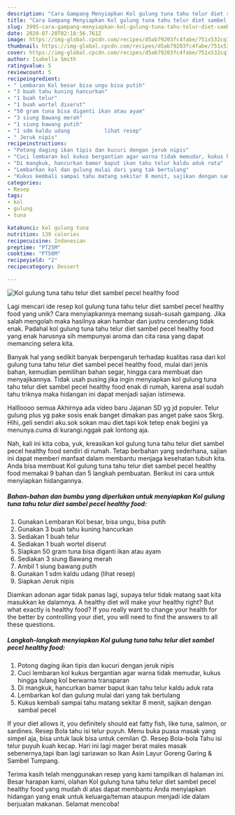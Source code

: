 ```yaml
---
description: "Cara Gampang Menyiapkan Kol gulung tuna tahu telur diet sambel pecel healthy food yang Lezat Sekali"
title: "Cara Gampang Menyiapkan Kol gulung tuna tahu telur diet sambel pecel healthy food yang Lezat Sekali"
slug: 3995-cara-gampang-menyiapkan-kol-gulung-tuna-tahu-telur-diet-sambel-pecel-healthy-food-yang-lezat-sekali
date: 2020-07-20T02:18:56.761Z
image: https://img-global.cpcdn.com/recipes/d5ab79203fc4fabe/751x532cq70/kol-gulung-tuna-tahu-telur-diet-sambel-pecel-healthy-food-foto-resep-utama.jpg
thumbnail: https://img-global.cpcdn.com/recipes/d5ab79203fc4fabe/751x532cq70/kol-gulung-tuna-tahu-telur-diet-sambel-pecel-healthy-food-foto-resep-utama.jpg
cover: https://img-global.cpcdn.com/recipes/d5ab79203fc4fabe/751x532cq70/kol-gulung-tuna-tahu-telur-diet-sambel-pecel-healthy-food-foto-resep-utama.jpg
author: Isabella Smith
ratingvalue: 5
reviewcount: 5
recipeingredient:
- " Lembaran Kol besar bisa ungu bisa putih"
- "3 buah tahu kuning hancurkan"
- "1 buah telur"
- "1 buah wortel diserut"
- "50 gram tuna bisa diganti ikan atau ayam"
- "3 siung Bawang merah"
- "1 siung bawang putih"
- "1 sdm kaldu udang           lihat resep"
- " Jeruk nipis"
recipeinstructions:
- "Potong daging ikan tipis dan kucuri dengan jeruk nipis"
- "Cuci lembaran kol kukus bergantian agar warna tidak memudar, kukus hingga tulang kol berwarna transparan"
- "Di mangkuk, hancurkan bamer baput ikan tahu telur kaldu aduk rata"
- "Lembarkan kol dan gulung mulai dari yang tak bertulang"
- "Kukus kembali sampai tahu matang sekitar 8 menit, sajikan dengan sambal pecel"
categories:
- Resep
tags:
- kol
- gulung
- tuna

katakunci: kol gulung tuna 
nutrition: 139 calories
recipecuisine: Indonesian
preptime: "PT25M"
cooktime: "PT58M"
recipeyield: "2"
recipecategory: Dessert

---
```



![Kol gulung tuna tahu telur diet sambel pecel healthy food](https://img-global.cpcdn.com/recipes/d5ab79203fc4fabe/751x532cq70/kol-gulung-tuna-tahu-telur-diet-sambel-pecel-healthy-food-foto-resep-utama.jpg)

Lagi mencari ide resep kol gulung tuna tahu telur diet sambel pecel healthy food yang unik? Cara menyiapkannya memang susah-susah gampang. Jika salah mengolah maka hasilnya akan hambar dan justru cenderung tidak enak. Padahal kol gulung tuna tahu telur diet sambel pecel healthy food yang enak harusnya sih mempunyai aroma dan cita rasa yang dapat memancing selera kita.

Banyak hal yang sedikit banyak berpengaruh terhadap kualitas rasa dari kol gulung tuna tahu telur diet sambel pecel healthy food, mulai dari jenis bahan, kemudian pemilihan bahan segar, hingga cara membuat dan menyajikannya. Tidak usah pusing jika ingin menyiapkan kol gulung tuna tahu telur diet sambel pecel healthy food enak di rumah, karena asal sudah tahu triknya maka hidangan ini dapat menjadi sajian istimewa.

Hallloooo semua Akhirnya ada video baru Jajanan SD yg jd populer. Telur gulung plus yg pake sosis enak banget dimakan pas anget pake saos Skrg. Hihi,.geli sendiri aku.sok sokan mau diet.tapi kok tetep enak begini ya menunya.cuma di kurangi.nggak pak lontong aja.


Nah, kali ini kita coba, yuk, kreasikan kol gulung tuna tahu telur diet sambel pecel healthy food sendiri di rumah. Tetap berbahan yang sederhana, sajian ini dapat memberi manfaat dalam membantu menjaga kesehatan tubuh kita. Anda bisa membuat Kol gulung tuna tahu telur diet sambel pecel healthy food memakai 9 bahan dan 5 langkah pembuatan. Berikut ini cara untuk menyiapkan hidangannya.

<!--inarticleads1-->

##### Bahan-bahan dan bumbu yang diperlukan untuk menyiapkan Kol gulung tuna tahu telur diet sambel pecel healthy food:

1. Gunakan  Lembaran Kol besar, bisa ungu, bisa putih
1. Gunakan 3 buah tahu kuning hancurkan
1. Sediakan 1 buah telur
1. Sediakan 1 buah wortel diserut
1. Siapkan 50 gram tuna bisa diganti ikan atau ayam
1. Sediakan 3 siung Bawang merah
1. Ambil 1 siung bawang putih
1. Gunakan 1 sdm kaldu udang           (lihat resep)
1. Siapkan  Jeruk nipis


Diamkan adonan agar tidak panas lagi, supaya telur tidak matang saat kita masukkan ke dalamnya. A healthy diet will make your healthy right? But what exactly is healthy food? If you really want to change your health for the better by controlling your diet, you will need to find the answers to all these questions. 

<!--inarticleads2-->

##### Langkah-langkah menyiapkan Kol gulung tuna tahu telur diet sambel pecel healthy food:

1. Potong daging ikan tipis dan kucuri dengan jeruk nipis
1. Cuci lembaran kol kukus bergantian agar warna tidak memudar, kukus hingga tulang kol berwarna transparan
1. Di mangkuk, hancurkan bamer baput ikan tahu telur kaldu aduk rata
1. Lembarkan kol dan gulung mulai dari yang tak bertulang
1. Kukus kembali sampai tahu matang sekitar 8 menit, sajikan dengan sambal pecel


If your diet allows it, you definitely should eat fatty fish, like tuna, salmon, or sardines. Resep Bola tahu isi telur puyuh. Menu buka puasa masak yang simpel aja, bisa untuk lauk bisa untuk cemilan 😊. Resep Bola-bola Tahu isi telur puyuh kuah kecap. Hari ini lagi mager berat males masak sebenernya,tapi iban lagi sariawan so Ikan Asin Layur Goreng Garing &amp; Sambel Tumpang. 

Terima kasih telah menggunakan resep yang kami tampilkan di halaman ini. Besar harapan kami, olahan Kol gulung tuna tahu telur diet sambel pecel healthy food yang mudah di atas dapat membantu Anda menyiapkan hidangan yang enak untuk keluarga/teman ataupun menjadi ide dalam berjualan makanan. Selamat mencoba!
